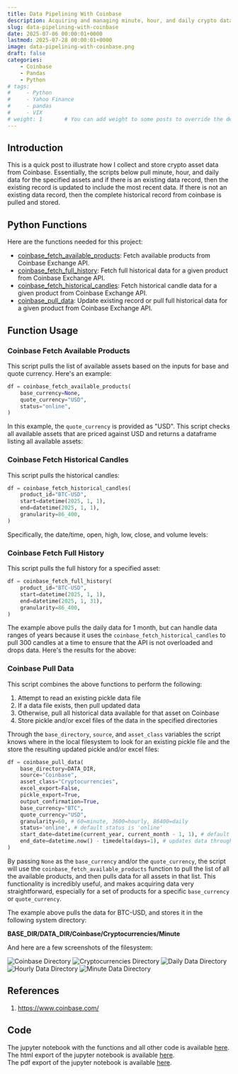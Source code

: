 ```yaml
---
title: Data Pipelining With Coinbase
description: Acquiring and managing minute, hour, and daily crypto data from Coinbase.
slug: data-pipelining-with-coinbase
date: 2025-07-06 00:00:01+0000
lastmod: 2025-07-28 00:00:01+0000
image: data-pipelining-with-coinbase.png
draft: false
categories:
    - Coinbase
    - Pandas
    - Python
# tags:
#     - Python
#     - Yahoo Finance
#     - pandas
#     - VIX
# weight: 1       # You can add weight to some posts to override the default sorting (date descending)
---
```


## Introduction

This is a quick post to illustrate how I collect and store crypto asset data from Coinbase. Essentially, the scripts below pull minute, hour, and daily data for the specified assets and if there is an existing data record, then the existing record is updated to include the most recent data. If there is not an existing data record, then the complete historical record from coinbase is pulled and stored.

## Python Functions

Here are the functions needed for this project:

* [coinbase_fetch_available_products](/2025/02/02/reusable-extensible-python-functions-financial-data-analysis/#coinbase_fetch_available_products): Fetch available products from Coinbase Exchange API.</br>
* [coinbase_fetch_full_history](/2025/02/02/reusable-extensible-python-functions-financial-data-analysis/#coinbase_fetch_full_history): Fetch full historical data for a given product from Coinbase Exchange API.</br>
* [coinbase_fetch_historical_candles](/2025/02/02/reusable-extensible-python-functions-financial-data-analysis/#coinbase_fetch_historical_candles): Fetch historical candle data for a given product from Coinbase Exchange API.</br>
* [coinbase_pull_data](/2025/02/02/reusable-extensible-python-functions-financial-data-analysis/#coinbase_pull_data): Update existing record or pull full historical data for a given product from Coinbase Exchange API.</br>

## Function Usage

### Coinbase Fetch Available Products

This script pulls the list of available assets based on the inputs for base and quote currency. Here's an example:

```python
df = coinbase_fetch_available_products(
    base_currency=None,
    quote_currency="USD",
    status="online",
)
```

In this example, the `quote_currency` is provided as "USD". This script checks all available assets that are priced against USD and returns a dataframe listing all available assets:

<!-- INSERT_coinbase_fetch_available_products_HERE -->

### Coinbase Fetch Historical Candles

This script pulls the historical candles:

```python
df = coinbase_fetch_historical_candles(
    product_id="BTC-USD",
    start=datetime(2025, 1, 1),
    end=datetime(2025, 1, 1),
    granularity=86_400,
)
```

Specifically, the date/time, open, high, low, close, and volume levels:

<!-- INSERT_coinbase_fetch_historical_candles_HERE -->

### Coinbase Fetch Full History

This script pulls the full history for a specified asset:

```python
df = coinbase_fetch_full_history(
    product_id="BTC-USD",
    start=datetime(2025, 1, 1),
    end=datetime(2025, 1, 31),
    granularity=86_400,
)
```

The example above pulls the daily data for 1 month, but can handle data ranges of years because it uses the `coinbase_fetch_historical_candles` to pull 300 candles at a time to ensure that the API is not overloaded and drops data. Here's the results for the above:

<!-- INSERT_coinbase_fetch_full_history_HERE -->

### Coinbase Pull Data

This script combines the above functions to perform the following:

1. Attempt to read an existing pickle data file
2. If a data file exists, then pull updated data
3. Otherwise, pull all historical data available for that asset on Coinbase
4. Store pickle and/or excel files of the data in the specified directories

Through the `base_directory`, `source`, and `asset_class` variables the script knows where in the local filesystem to look for an existing pickle file and the store the resulting updated pickle and/or excel files:

```python
df = coinbase_pull_data(
    base_directory=DATA_DIR,
    source="Coinbase",
    asset_class="Cryptocurrencies",
    excel_export=False,
    pickle_export=True,
    output_confirmation=True,
    base_currency="BTC",
    quote_currency="USD",
    granularity=60, # 60=minute, 3600=hourly, 86400=daily
    status='online', # default status is 'online'
    start_date=datetime(current_year, current_month - 1, 1), # default start date
    end_date=datetime.now() - timedelta(days=1), # updates data through 1 day ago due to lag in data availability
)
```

By passing `None` as the `base_currency` and/or the `quote_currency`, the script will use the `coinbase_fetch_available_products` function to pull the list of all the available products, and then pulls data for all assets in that list. This functionality is incredibly useful, and makes acquiring data very straightforward, especially for a set of products for a specific `base_currency` or `quote_currency`.

The example above pulls the data for BTC-USD, and stores it in the following system directory:

**BASE_DIR/DATA_DIR/Coinbase/Cryptocurrencies/Minute**

And here are a few screenshots of the filesystem:

![Coinbase Directory](01_Coinbase.png)
![Cryptocurrencies Directory](02_Cryptocurrencies.png)
![Daily Data Directory](03_Daily.png)
![Hourly Data Directory](04_Hourly.png)
![Minute Data Directory](05_Minute.png)

## References

1. https://www.coinbase.com/

## Code

The jupyter notebook with the functions and all other code is available [here](data-pipelining-with-coinbase.ipynb).</br>
The html export of the jupyter notebook is available [here](data-pipelining-with-coinbase.html).</br>
The pdf export of the jupyter notebook is available [here](data-pipelining-with-coinbase.pdf).